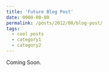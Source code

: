```yaml
---
title: 'Future Blog Post'
date: 0000-00-00
permalink: /posts/2012/08/blog-post/
tags:
  - cool posts
  - category1
  - category2
---
```


Coming Soon.  
<!---
(To disable scheduling of future posts, edit `config.yml` and set `future: false.)
-->
